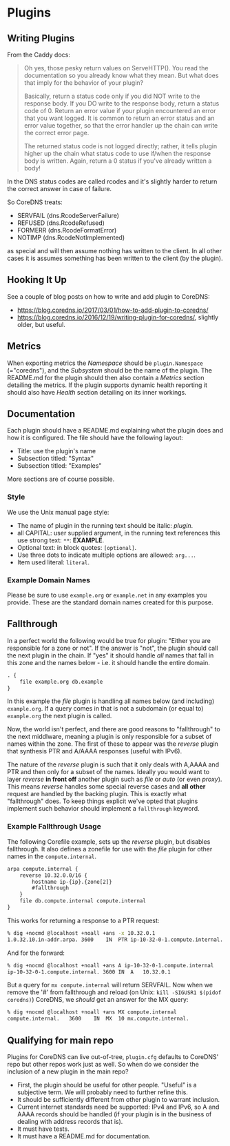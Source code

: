 # Plugins

## Writing Plugins

From the Caddy docs:

> Oh yes, those pesky return values on ServeHTTP(). You read the documentation so you already know
> what they mean. But what does that imply for the behavior of your plugin?
>
> Basically, return a status code only if you did NOT write to the response body. If you DO write to
> the response body, return a status code of 0. Return an error value if your plugin encountered
> an error that you want logged. It is common to return an error status and an error value together,
> so that the error handler up the chain can write the correct error page.
>
> The returned status code is not logged directly; rather, it tells plugin higher up the chain
> what status code to use if/when the response body is written. Again, return a 0 status if you've
> already written a body!

In the DNS status codes are called rcodes and it's slightly harder to return the correct
answer in case of failure.

So CoreDNS treats:

* SERVFAIL (dns.RcodeServerFailure)
* REFUSED (dns.RcodeRefused)
* FORMERR (dns.RcodeFormatError)
* NOTIMP (dns.RcodeNotImplemented)

as special and will then assume nothing has written to the client. In all other cases it is assumes
something has been written to the client (by the plugin).

## Hooking It Up

See a couple of blog posts on how to write and add plugin to CoreDNS:

* <https://blog.coredns.io/2017/03/01/how-to-add-plugin-to-coredns/>
* <https://blog.coredns.io/2016/12/19/writing-plugin-for-coredns/>, slightly older, but useful.

## Metrics

When exporting metrics the *Namespace* should be `plugin.Namespace` (="coredns"), and the
*Subsystem* should be the name of the plugin. The README.md for the plugin should then
also contain a *Metrics* section detailing the metrics. If the plugin supports dynamic health
reporting it should also have *Health* section detailing on its inner workings.

## Documentation

Each plugin should have a README.md explaining what the plugin does and how it is
configured. The file should have the following layout:

* Title: use the plugin's name
* Subsection titled: "Syntax"
* Subsection titled: "Examples"

More sections are of course possible.

### Style

We use the Unix manual page style:

* The name of plugin in the running text should be italic: *plugin*.
* all CAPITAL: user supplied argument, in the running text references this use strong text: `**`:
  **EXAMPLE**.
* Optional text: in block quotes: `[optional]`.
* Use three dots to indicate multiple options are allowed: `arg...`.
* Item used literal: `literal`.

### Example Domain Names

Please be sure to use `example.org` or `example.net` in any examples you provide. These are the
standard domain names created for this purpose.

## Fallthrough

In a perfect world the following would be true for plugin: "Either you are responsible for
a zone or not". If the answer is "not", the plugin should call the next plugin in the chain.
If "yes" it should handle *all* names that fall in this zone and the names below - i.e. it should
handle the entire domain.

~~~ txt
. {
    file example.org db.example
}
~~~
In this example the *file* plugin is handling all names below (and including) `example.org`. If
a query comes in that is not a subdomain (or equal to) `example.org` the next plugin is called.

Now, the world isn't perfect, and there are good reasons to "fallthrough" to the next middlware,
meaning a plugin is only responsible for a subset of names within the zone. The first of these
to appear was the *reverse* plugin that synthesis PTR and A/AAAA responses (useful with IPv6).

The nature of the *reverse* plugin is such that it only deals with A,AAAA and PTR and then only
for a subset of the names. Ideally you would want to layer *reverse* **in front off** another
plugin such as *file* or *auto* (or even *proxy*). This means *reverse* handles some special
reverse cases and **all other** request are handled by the backing plugin. This is exactly what
"fallthrough" does. To keep things explicit we've opted that plugins implement such behavior
should implement a `fallthrough` keyword.

### Example Fallthrough Usage

The following Corefile example, sets up the *reverse* plugin, but disables fallthrough. It
also defines a zonefile for use with the *file* plugin for other names in the `compute.internal`.

~~~ txt
arpa compute.internal {
    reverse 10.32.0.0/16 {
        hostname ip-{ip}.{zone[2]}
        #fallthrough
    }
    file db.compute.internal compute.internal
}
~~~

This works for returning a response to a PTR request:

~~~ sh
% dig +nocmd @localhost +noall +ans -x 10.32.0.1
1.0.32.10.in-addr.arpa.	3600	IN	PTR	ip-10-32-0-1.compute.internal.
~~~

And for the forward:

~~~ sh
% dig +nocmd @localhost +noall +ans A ip-10-32-0-1.compute.internal
ip-10-32-0-1.compute.internal. 3600 IN	A	10.32.0.1
~~~

But a query for `mx compute.internal` will return SERVFAIL. Now when we remove the '#' from
fallthrough and reload (on Unix: `kill -SIGUSR1 $(pidof coredns)`) CoreDNS, we *should* get an
answer for the MX query:

~~~ sh
% dig +nocmd @localhost +noall +ans MX compute.internal
compute.internal.	3600	IN	MX	10 mx.compute.internal.
~~~

## Qualifying for main repo

Plugins for CoreDNS can live out-of-tree, `plugin.cfg` defaults to CoreDNS' repo but other
repos work just as well. So when do we consider the inclusion of a new plugin in the main repo?

* First, the plugin should be useful for other people. "Useful" is a subjective term. We will
  probably need to further refine this.
* It should be sufficiently different from other plugin to warrant inclusion.
* Current internet standards need be supported: IPv4 and IPv6, so A and AAAA records should be
  handled (if your plugin is in the business of dealing with address records that is).
* It must have tests.
* It must have a README.md for documentation.
